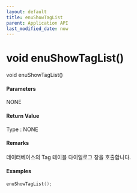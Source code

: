 ```yaml
---
layout: default
title: enuShowTagList
parent: Application API
last_modified_date: now
---
```

# void enuShowTagList\(\)

void enuShowTagList\(\)

#### Parameters

NONE

#### Return Value

Type : NONE

#### Remarks

데이터베이스의 Tag 테이블 다이얼로그 창을 호출합니다.

#### Examples

```cpp
enuShowTagList();
```



